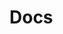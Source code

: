<script setup>
import { useData } from 'vitepress'

const { page } = useData()
// page.value.lastUpdated = '2023-03-01'
console.log(page.value,'ssss')
</script>

<template>
  <h1>{{ page.value }}</h1>
</template>

# Docs


<Posts />